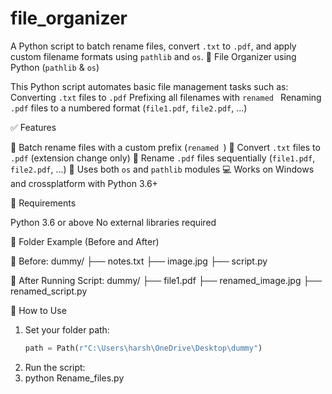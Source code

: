 # file_organizer
A Python script to batch rename files, convert `.txt` to `.pdf`, and apply custom filename formats using `pathlib` and `os`.
📂 File Organizer using Python (`pathlib` & `os`)

This Python script automates basic file management tasks such as:
 Converting `.txt` files to `.pdf`
 Prefixing all filenames with `renamed `
 Renaming `.pdf` files to a numbered format (`file1.pdf`, `file2.pdf`, ...)



 ✅ Features

 🔁 Batch rename files with a custom prefix (`renamed `)
 🔄 Convert `.txt` files to `.pdf` (extension change only)
 🔢 Rename `.pdf` files sequentially (`file1.pdf`, `file2.pdf`, ...)
 🧩 Uses both `os` and `pathlib` modules
 💻 Works on Windows and crossplatform with Python 3.6+



 🧾 Requirements

 Python 3.6 or above
 No external libraries required



 📂 Folder Example (Before and After)

 🔸 Before:
dummy/
├── notes.txt
├── image.jpg
├── script.py

 🔹 After Running Script:
dummy/
├── file1.pdf
├── renamed_image.jpg
├── renamed_script.py



 🚀 How to Use

1. Set your folder path:
   ```python
   path = Path(r"C:\Users\harsh\OneDrive\Desktop\dummy")
2.	Run the script:
3.	python Rename_files.py

